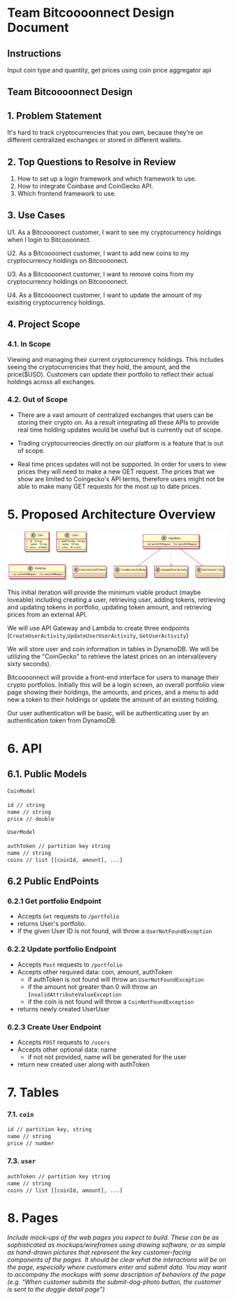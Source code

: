 # Team Bitcoooonnect Design Document

## Instructions

Input coin type and quantity, get prices using coin price aggregator api 

## Team Bitcoooonnect Design



## 1. Problem Statement

It's hard to track cryptocurrencies that you own, because they're on different centralized exchanges or stored in different wallets.

## 2. Top Questions to Resolve in Review

1. How to set up a login framework and which framework to use.
2. How to integrate Coinbase and CoinGecko API.
3. Which frontend framework to use.

## 3. Use Cases

U1. As a Bitcoooonect customer, I want to see my cryptocurrency holdings when I login to Bitcoooonect.

U2. As a Bitcoooonect customer, I want to add new coins to my cryptocurrency holdings on Bitcoooonect.
    
U3. As a Bitcoooonect customer, I want to remove coins from my cryptocurrency holdings on Bitcoooonect.

U4. As a Bitcoooonect customer, I want to update the amount of my exisiting cryptocurrency holdings.

## 4. Project Scope

### 4.1. In Scope

Viewing and managing their current cryptocurrency holdings. This includes seeing the cryptocurrencies that they hold, the amount,
and the price($USD). Customers can update their portfolio to reflect their actual holdings across all exchanges.

### 4.2. Out of Scope

* There are a vast amount of centralized exchanges that users can be storing their crypto on. As a result integrating all these APIs to provide real time holding updates would be useful but is currently out of scope.

* Trading cryptocurrencies directly on our platform is a feature that is out of scope.

* Real time prices updates will not be supported. In order for users to view prices they will need to make a new GET request. The prices that we show are limited to Coingecko's API terms, therefore users might not be able to make many GET requests for the most up to date prices. 

# 5. Proposed Architecture Overview

![BitcoooonectCD](diagrams/BitcoooonectCD1.png)

This initial iteration will provide the minimum viable product (maybe loveable) including creating a user, retrieving user, adding tokens, retrieving and updating tokens in portfolio, updating token amount, and retrieving prices from an external API.

We will use API Gateway and Lambda to create three endpoints (`CreateUserActivity`,`UpdateUserUserActivity`, `GetUserActivity`)

We will store user and coin information in tables in DynamoDB. We will be utilizing the "CoinGecko" to retrieve the latest prices on an interval(every sixty seconds).

Bitcoooonnect will provide a front-end interface for users to manage their crypto portfolios. Initially this will be a login screen, an overall portfolio view page showing their holdings, the amounts, and prices, and a menu to add new a token to their holdings or update the amount of an existing holding.

Our user authentication will be basic, will be authenticating user by an authentication token from DynamoDB.

# 6. API

## 6.1. Public Models

```
CoinModel

id // string
name // string
price // double
```

```
UserModel

authToken // partition key string
name // string
coins // list [[coinId, amount], ...]
```

## 6.2 Public EndPoints

### 6.2.1 Get portfolio Endpoint
  * Accepts `Get` requests to `/portfolio`
  * returns User's portfolio.
  * If the given User ID is not found, will throw a `UserNotFoundException`
### 6.2.2 Update portfolio Endpoint
  * Accepts `Post` requests to `/portfolio` 
  * Accepts other required data: coin, amount, authToken
    * if authToken is not found will throw an `UserNotFoundException`
    * if the amount not greater than 0 will throw an `InvalidAttributeValueException`
    * if the coin is not found will throw a `CoinNotFoundException`
  * returns newly created UserUser
### 6.2.3 Create User Endpoint
  * Accepts `POST` requests to `/users`
  * Accepts other optional data: name
    * if not not provided, name will be generated for the user
  * return new created user along with authToken


# 7. Tables
### 7.1. `coin`
```
id // partition key, string
name // string
price // number
```

### 7.3. `user`
```
authToken // partition key string
name // string
coins // list [[coinId, amount], ...]
```

# 8. Pages

*Include mock-ups of the web pages you expect to build. These can be as
sophisticated as mockups/wireframes using drawing software, or as simple as
hand-drawn pictures that represent the key customer-facing components of the
pages. It should be clear what the interactions will be on the page, especially
where customers enter and submit data. You may want to accompany the mockups
with some description of behaviors of the page (e.g. “When customer submits the
submit-dog-photo button, the customer is sent to the doggie detail page”)*
